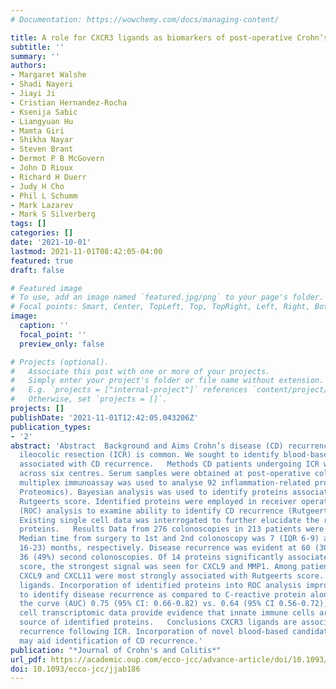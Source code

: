 ```yaml
---
# Documentation: https://wowchemy.com/docs/managing-content/

title: A role for CXCR3 ligands as biomarkers of post-operative Crohn’s disease recurrence
subtitle: ''
summary: ''
authors:
- Margaret Walshe
- Shadi Nayeri
- Jiayi Ji
- Cristian Hernandez-Rocha
- Ksenija Sabic
- Liangyuan Hu
- Mamta Giri
- Shikha Nayar
- Steven Brant
- Dermot P B McGovern
- John D Rioux
- Richard H Duerr
- Judy H Cho
- Phil L Schumm
- Mark Lazarev
- Mark S Silverberg
tags: []
categories: []
date: '2021-10-01'
lastmod: 2021-11-01T08:42:05-04:00
featured: true
draft: false

# Featured image
# To use, add an image named `featured.jpg/png` to your page's folder.
# Focal points: Smart, Center, TopLeft, Top, TopRight, Left, Right, BottomLeft, Bottom, BottomRight.
image:
  caption: ''
  focal_point: ''
  preview_only: false

# Projects (optional).
#   Associate this post with one or more of your projects.
#   Simply enter your project's folder or file name without extension.
#   E.g. `projects = ["internal-project"]` references `content/project/deep-learning/index.md`.
#   Otherwise, set `projects = []`.
projects: []
publishDate: '2021-11-01T12:42:05.043206Z'
publication_types:
- '2'
abstract: 'Abstract  Background and Aims Crohn’s disease (CD) recurrence following
  ileocolic resection (ICR) is common. We sought to identify blood-based biomarkers
  associated with CD recurrence.   Methods CD patients undergoing ICR were recruited
  across six centres. Serum samples were obtained at post-operative colonoscopy. A
  multiplex immunoassay was used to analyse 92 inflammation-related proteins (Olink
  Proteomics). Bayesian analysis was used to identify proteins associated with increasing
  Rutgeerts score. Identified proteins were employed in receiver operating characteristic
  (ROC) analysis to examine ability to identify CD recurrence (Rutgeerts score ≥ i2).
  Existing single cell data was interrogated to further elucidate the role of identified
  proteins.   Results Data from 276 colonoscopies in 213 patients were available.
  Median time from surgery to 1st and 2nd colonoscopy was 7 (IQR 6-9) and 19 (IQR
  16-23) months, respectively. Disease recurrence was evident at 60 (30%) first and
  36 (49%) second colonoscopies. Of 14 proteins significantly associated with Rutgeerts
  score, the strongest signal was seen for CXCL9 and MMP1. Among patients on anti-TNF,
  CXCL9 and CXCL11 were most strongly associated with Rutgeerts score. Both are CXCR3
  ligands. Incorporation of identified proteins into ROC analysis improved the ability
  to identify disease recurrence as compared to C-reactive protein alone; area under
  the curve (AUC) 0.75 (95% CI: 0.66-0.82) vs. 0.64 (95% CI 0.56-0.72), p=0.012. Single
  cell transcriptomic data provide evidence that innate immune cells are the primary
  source of identified proteins.   Conclusions CXCR3 ligands are associated with CD
  recurrence following ICR. Incorporation of novel blood-based candidate biomarkers
  may aid identification of CD recurrence.'
publication: "*Journal of Crohn's and Colitis*"
url_pdf: https://academic.oup.com/ecco-jcc/advance-article/doi/10.1093/ecco-jcc/jjab186/6410738
doi: 10.1093/ecco-jcc/jjab186
---
```

